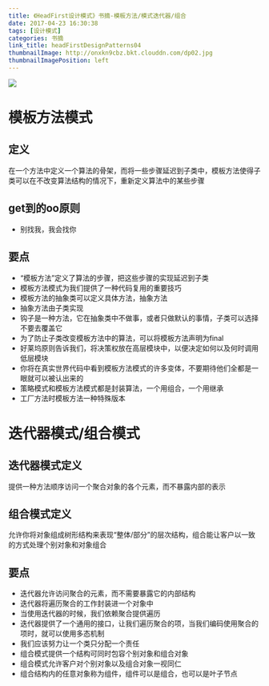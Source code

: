 ```yaml
---
title: 《HeadFirst设计模式》书摘-模板方法/模式迭代器/组合
date: 2017-04-23 16:30:38
tags: [设计模式]
categories: 书摘
link_title: headFirstDesignPatterns04
thumbnailImage: http://onxkn9cbz.bkt.clouddn.com/dp02.jpg
thumbnailImagePosition: left
---
```

<!-- toc -->
<!-- more -->
![](http://onxkn9cbz.bkt.clouddn.com/dp02.jpg)
# 模板方法模式
## 定义
在一个方法中定义一个算法的骨架，而将一些步骤延迟到子类中，模板方法使得子类可以在不改变算法结构的情况下，重新定义算法中的某些步骤

## get到的oo原则
- 别找我，我会找你

## 要点
- “模板方法”定义了算法的步骤，把这些步骤的实现延迟到子类
- 模板方法模式为我们提供了一种代码复用的重要技巧
- 模板方法的抽象类可以定义具体方法，抽象方法
- 抽象方法由子类实现
- 钩子是一种方法，它在抽象类中不做事，或者只做默认的事情，子类可以选择不要去覆盖它
- 为了防止子类改变模板方法中的算法，可以将模板方法声明为final
- 好莱坞原则告诉我们，将决策权放在高层模块中，以便决定如何以及何时调用低层模块
- 你将在真实世界代码中看到模板方法模式的许多变体，不要期待他们全都是一眼就可以被认出来的
- 策略模式和模板方法模式都是封装算法，一个用组合，一个用继承
- 工厂方法时模板方法一种特殊版本

# 迭代器模式/组合模式
## 迭代器模式定义
提供一种方法顺序访问一个聚合对象的各个元素，而不暴露内部的表示
## 组合模式定义
允许你将对象组成树形结构来表现“整体/部分”的层次结构，组合能让客户以一致的方式处理个别对象和对象组合
## 要点
- 迭代器允许访问聚合的元素，而不需要暴露它的内部结构
- 迭代器将遍历聚合的工作封装进一个对象中
- 当使用迭代器的时候，我们依赖聚合提供遍历
- 迭代器提供了一个通用的接口，让我们遍历聚合的项，当我们编码使用聚合的项时，就可以使用多态机制
- 我们应该努力让一个类只分配一个责任
- 组合模式提供一个结构可同时包容个别对象和组合对象
- 组合模式允许客户对个别对象以及组合对象一视同仁
- 组合结构内的任意对象称为组件，组件可以是组合，也可以是叶子节点
